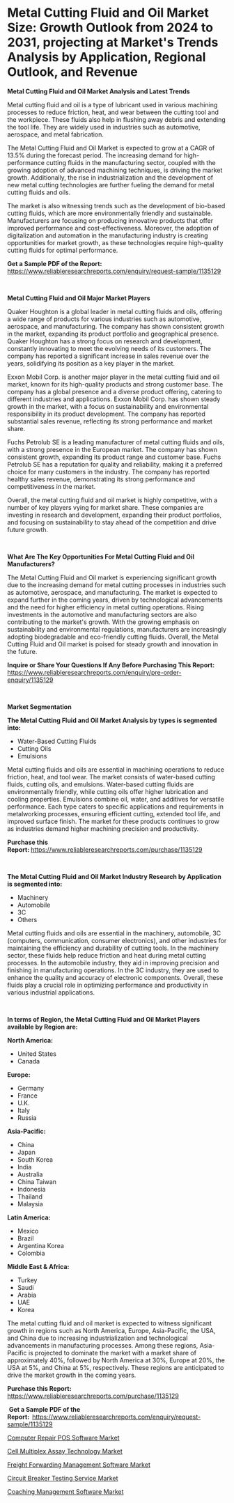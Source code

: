 <p><h1>Metal Cutting Fluid and Oil Market Size: Growth Outlook from 2024 to 2031, projecting at Market's Trends Analysis by Application, Regional Outlook, and Revenue</h1></p><p><strong>Metal Cutting Fluid and Oil Market Analysis and Latest Trends</strong></p>
<p><p>Metal cutting fluid and oil is a type of lubricant used in various machining processes to reduce friction, heat, and wear between the cutting tool and the workpiece. These fluids also help in flushing away debris and extending the tool life. They are widely used in industries such as automotive, aerospace, and metal fabrication.</p><p>The Metal Cutting Fluid and Oil Market is expected to grow at a CAGR of 13.5% during the forecast period. The increasing demand for high-performance cutting fluids in the manufacturing sector, coupled with the growing adoption of advanced machining techniques, is driving the market growth. Additionally, the rise in industrialization and the development of new metal cutting technologies are further fueling the demand for metal cutting fluids and oils.</p><p>The market is also witnessing trends such as the development of bio-based cutting fluids, which are more environmentally friendly and sustainable. Manufacturers are focusing on producing innovative products that offer improved performance and cost-effectiveness. Moreover, the adoption of digitalization and automation in the manufacturing industry is creating opportunities for market growth, as these technologies require high-quality cutting fluids for optimal performance.</p></p>
<p><strong>Get a Sample PDF of the Report:&nbsp;</strong> <a href="https://www.reliableresearchreports.com/enquiry/request-sample/1135129">https://www.reliableresearchreports.com/enquiry/request-sample/1135129</a></p>
<p>&nbsp;</p>
<p><strong>Metal Cutting Fluid and Oil Major Market Players</strong></p>
<p><p>Quaker Houghton is a global leader in metal cutting fluids and oils, offering a wide range of products for various industries such as automotive, aerospace, and manufacturing. The company has shown consistent growth in the market, expanding its product portfolio and geographical presence. Quaker Houghton has a strong focus on research and development, constantly innovating to meet the evolving needs of its customers. The company has reported a significant increase in sales revenue over the years, solidifying its position as a key player in the market.</p><p>Exxon Mobil Corp. is another major player in the metal cutting fluid and oil market, known for its high-quality products and strong customer base. The company has a global presence and a diverse product offering, catering to different industries and applications. Exxon Mobil Corp. has shown steady growth in the market, with a focus on sustainability and environmental responsibility in its product development. The company has reported substantial sales revenue, reflecting its strong performance and market share.</p><p>Fuchs Petrolub SE is a leading manufacturer of metal cutting fluids and oils, with a strong presence in the European market. The company has shown consistent growth, expanding its product range and customer base. Fuchs Petrolub SE has a reputation for quality and reliability, making it a preferred choice for many customers in the industry. The company has reported healthy sales revenue, demonstrating its strong performance and competitiveness in the market.</p><p>Overall, the metal cutting fluid and oil market is highly competitive, with a number of key players vying for market share. These companies are investing in research and development, expanding their product portfolios, and focusing on sustainability to stay ahead of the competition and drive future growth.</p></p>
<p>&nbsp;</p>
<p><strong>What Are The Key Opportunities For Metal Cutting Fluid and Oil Manufacturers?</strong></p>
<p><p>The Metal Cutting Fluid and Oil market is experiencing significant growth due to the increasing demand for metal cutting processes in industries such as automotive, aerospace, and manufacturing. The market is expected to expand further in the coming years, driven by technological advancements and the need for higher efficiency in metal cutting operations. Rising investments in the automotive and manufacturing sectors are also contributing to the market's growth. With the growing emphasis on sustainability and environmental regulations, manufacturers are increasingly adopting biodegradable and eco-friendly cutting fluids. Overall, the Metal Cutting Fluid and Oil market is poised for steady growth and innovation in the future.</p></p>
<p><strong>Inquire or Share Your Questions If Any Before Purchasing This Report:</strong> <a href="https://www.reliableresearchreports.com/enquiry/pre-order-enquiry/1135129">https://www.reliableresearchreports.com/enquiry/pre-order-enquiry/1135129</a></p>
<p>&nbsp;</p>
<p><strong>Market Segmentation</strong></p>
<p><strong>The Metal Cutting Fluid and Oil Market Analysis by types is segmented into:</strong></p>
<p><ul><li>Water-Based Cutting Fluids</li><li>Cutting Oils</li><li>Emulsions</li></ul></p>
<p><p>Metal cutting fluids and oils are essential in machining operations to reduce friction, heat, and tool wear. The market consists of water-based cutting fluids, cutting oils, and emulsions. Water-based cutting fluids are environmentally friendly, while cutting oils offer higher lubrication and cooling properties. Emulsions combine oil, water, and additives for versatile performance. Each type caters to specific applications and requirements in metalworking processes, ensuring efficient cutting, extended tool life, and improved surface finish. The market for these products continues to grow as industries demand higher machining precision and productivity.</p></p>
<p><strong>Purchase this Report:&nbsp;</strong><a href="https://www.reliableresearchreports.com/purchase/1135129">https://www.reliableresearchreports.com/purchase/1135129</a></p>
<p>&nbsp;</p>
<p><strong>The Metal Cutting Fluid and Oil Market Industry Research by Application is segmented into:</strong></p>
<p><ul><li>Machinery</li><li>Automobile</li><li>3C</li><li>Others</li></ul></p>
<p><p>Metal cutting fluids and oils are essential in the machinery, automobile, 3C (computers, communication, consumer electronics), and other industries for maintaining the efficiency and durability of cutting tools. In the machinery sector, these fluids help reduce friction and heat during metal cutting processes. In the automobile industry, they aid in improving precision and finishing in manufacturing operations. In the 3C industry, they are used to enhance the quality and accuracy of electronic components. Overall, these fluids play a crucial role in optimizing performance and productivity in various industrial applications.</p></p>
<p>&nbsp;</p>
<p><strong>In terms of Region, the Metal Cutting Fluid and Oil Market Players available by Region are:</strong></p>
<p>
    <p> <strong> North America: </strong>
        <ul>
            <li>United States</li>
            <li>Canada</li>
        </ul>
        </p> 
    <p> <strong> Europe: </strong>
        <ul>
            <li>Germany</li>
            <li>France</li>
            <li>U.K.</li>
            <li>Italy</li>
            <li>Russia</li>
        </ul>
        </p> 
    <p> <strong> Asia-Pacific: </strong>
        <ul>
            <li>China</li>
            <li>Japan</li>
            <li>South Korea</li>
            <li>India</li>
            <li>Australia</li>
            <li>China Taiwan</li>
            <li>Indonesia</li>
            <li>Thailand</li>
            <li>Malaysia</li>
        </ul>
        </p> 
    <p> <strong> Latin America: </strong>
        <ul>
            <li>Mexico</li>
            <li>Brazil</li>
            <li>Argentina Korea</li>
            <li>Colombia</li>
        </ul>
        </p> 
    <p> <strong> Middle East & Africa: </strong>
        <ul>
            <li>Turkey</li>
            <li>Saudi</li>
            <li>Arabia</li>
            <li>UAE</li>
            <li>Korea</li>
        </ul>
    </p>
    </p>
<p><p>The metal cutting fluid and oil market is expected to witness significant growth in regions such as North America, Europe, Asia-Pacific, the USA, and China due to increasing industrialization and technological advancements in manufacturing processes. Among these regions, Asia-Pacific is projected to dominate the market with a market share of approximately 40%, followed by North America at 30%, Europe at 20%, the USA at 5%, and China at 5%, respectively. These regions are anticipated to drive the market growth in the coming years.</p></p>
<p><strong>Purchase this Report: </strong><a href="https://www.reliableresearchreports.com/purchase/1135129">https://www.reliableresearchreports.com/purchase/1135129</a></p>
<p>&nbsp;<strong>Get a Sample PDF of the Report:&nbsp;&nbsp;</strong><a href="https://www.reliableresearchreports.com/enquiry/request-sample/1135129">https://www.reliableresearchreports.com/enquiry/request-sample/1135129</a></p>
<p><strong></strong></p>
<p><p><a href="https://medium.com/@patriciaday39/computer-repair-pos-software-market-size-market-outlook-and-market-forecast-2024-to-2031-63071213ad4f">Computer Repair POS Software Market</a></p><p><a href="https://github.com/singletonthaxterkelliehr2df/Market-Research-Report-List-1/blob/main/cell-multiplex-assay-technology-market.md">Cell Multiplex Assay Technology Market</a></p><p><a href="https://medium.com/@leliajewess/freight-forwarding-management-software-market-furnishes-information-on-market-share-market-trends-f61836af3518">Freight Forwarding Management Software Market</a></p><p><a href="https://github.com/RichRobinson5/Market-Research-Report-List-3/blob/main/circuit-breaker-testing-service-market.md">Circuit Breaker Testing Service Market</a></p><p><a href="https://medium.com/@leliajewess/coaching-management-software-market-analysis-its-cagr-market-segmentation-and-global-industry-907b930c3498">Coaching Management Software Market</a></p></p>